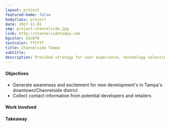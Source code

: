 ```yaml
---
layout: project
featured-home: false
bodyclass: project
date: 2017-11-01
img: project-channelside.jpg
link: http://channelsidetampa.com
bgcolor: d1e070
textcolor: ffffff
title: Channelside Tampa
subtitle: 
description: Provided strategy for user experience, technology selection, and web development for a comprehensive website redesign
---
```



#### Objectives
* Generate awareness and excitement for new development's in Tampa's downtown/Channelside district
* Collect contact information from potential developers and retailers

#### Work Involved


#### Takeaway

